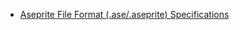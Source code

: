 - [Aseprite File Format (.ase/.aseprite) Specifications](https://github.com/aseprite/aseprite/blob/master/docs/ase-file-specs.md)

